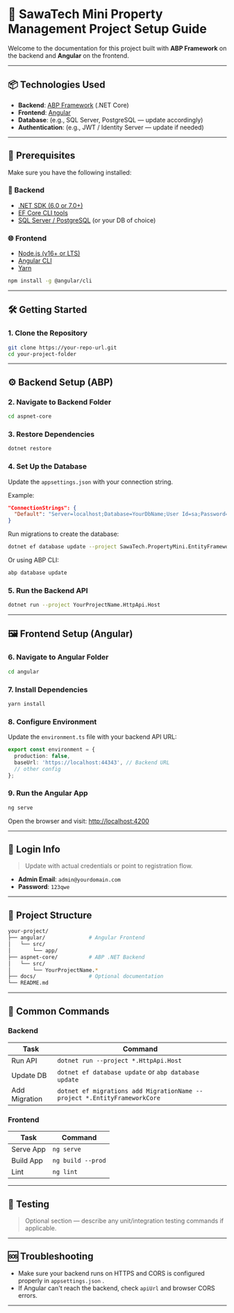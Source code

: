 # 🧩 SawaTech Mini Property Management Project Setup Guide

Welcome to the documentation for this project built with **ABP Framework** on the backend and **Angular** on the frontend.

---

## 📦 Technologies Used

* **Backend**: [ABP Framework](https://abp.io) (.NET Core)
* **Frontend**: [Angular](https://angular.io)
* **Database**: (e.g., SQL Server, PostgreSQL — update accordingly)
* **Authentication**: (e.g., JWT / Identity Server — update if needed)

---

## 🚀 Prerequisites

Make sure you have the following installed:

### 🔧 Backend

* [.NET SDK (6.0 or 7.0+)](https://dotnet.microsoft.com/download)
* [EF Core CLI tools](https://learn.microsoft.com/en-us/ef/core/cli/dotnet)
* [SQL Server / PostgreSQL](https://www.postgresql.org/) (or your DB of choice)

### 🌐 Frontend

* [Node.js (v16+ or LTS)](https://nodejs.org/)
* [Angular CLI](https://angular.io/cli)
* [Yarn ](https://yarn.io/cli)

```bash
npm install -g @angular/cli
```

---

## 🛠️ Getting Started

### 1. Clone the Repository

```bash
git clone https://your-repo-url.git
cd your-project-folder
```

---

## ⚙️ Backend Setup (ABP)

### 2. Navigate to Backend Folder

```bash
cd aspnet-core
```

### 3. Restore Dependencies

```bash
dotnet restore
```

### 4. Set Up the Database

Update the `appsettings.json` with your connection string.

Example:

```json
"ConnectionStrings": {
  "Default": "Server=localhost;Database=YourDbName;User Id=sa;Password=your_password;"
}
```

Run migrations to create the database:

```bash
dotnet ef database update --project SawaTech.PropertyMini.EntityFrameworkCore
```

Or using ABP CLI:

```bash
abp database update
```

### 5. Run the Backend API

```bash
dotnet run --project YourProjectName.HttpApi.Host
```

---

## 🖼️ Frontend Setup (Angular)

### 6. Navigate to Angular Folder

```bash
cd angular
```

### 7. Install Dependencies

```bash
yarn install
```

### 8. Configure Environment

Update the `environment.ts` file with your backend API URL:

```ts
export const environment = {
  production: false,
  baseUrl: 'https://localhost:44343', // Backend URL
  // other config
};
```

### 9. Run the Angular App

```bash
ng serve
```

Open the browser and visit: [http://localhost:4200](http://localhost:4200)

---

## 🔐 Login Info

> Update with actual credentials or point to registration flow.

* **Admin Email**: `admin@yourdomain.com`
* **Password**: `123qwe`

---

## 📁 Project Structure

```bash
your-project/
├── angular/              # Angular Frontend
│   └── src/
│       └── app/
├── aspnet-core/          # ABP .NET Backend
│   └── src/
│       └── YourProjectName.*
├── docs/                 # Optional documentation
└── README.md
```

---

## 💬 Common Commands

### Backend

| Task          | Command                                                                  |
| ------------- | ------------------------------------------------------------------------ |
| Run API       | `dotnet run --project *.HttpApi.Host`                                    |
| Update DB     | `dotnet ef database update` or `abp database update`                     |
| Add Migration | `dotnet ef migrations add MigrationName --project *.EntityFrameworkCore` |

### Frontend

| Task      | Command           |
| --------- | ----------------- |
| Serve App | `ng serve`        |
| Build App | `ng build --prod` |
| Lint      | `ng lint`         |

---

## 🧪 Testing

> Optional section — describe any unit/integration testing commands if applicable.

---

## 🆘 Troubleshooting

* Make sure your backend runs on HTTPS and CORS is configured properly in `appsettings.json` .
* If Angular can't reach the backend, check `apiUrl` and browser CORS errors.

---
<!-- 
## 👥 Contributing

> Provide instructions for team members if necessary

```bash
git checkout -b feature/your-feature-name
``` -->
